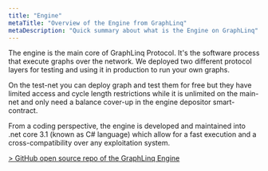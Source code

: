 ```yaml
---
title: "Engine"
metaTitle: "Overview of the Engine from GraphLinq"
metaDescription: "Quick summary about what is the Engine on GraphLinq"
---
```


The engine is the main core of GraphLinq Protocol. It's the software process that execute graphs over the network.
We deployed two different protocol layers for testing and using it in production to run your own graphs.

On the test-net you can deploy graph and test them for free but they have limited access and cycle length restrictions
while it is unlimited on the main-net and only need a balance cover-up in the engine depositor smart-contract.

From a coding perspective, the engine is developed and maintained into .net core 3.1 (known as C# language) which allow for a fast execution and a
cross-compatibility over any exploitation system.

<a href="https://github.com/GraphLinq/GraphLinq.Engine">> GitHub open source repo of the GraphLinq Engine</a>